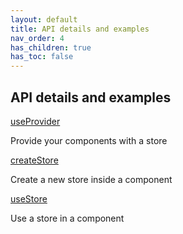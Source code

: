 ```yaml
---
layout: default
title: API details and examples
nav_order: 4
has_children: true
has_toc: false
---
```


## API details and examples

[useProvider](useprovider)

Provide your components with a store

[createStore](createstore)

Create a new store inside a component

[useStore](usestore)

Use a store in a component
